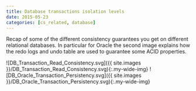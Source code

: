 ```yaml
---
title: Database transactions isolation levels
date: 2015-05-23
categories: [cs_related, database]
---
```


Recap of some of the different consistency guarantees you get on different relational databases.
In particular for Oracle the second image explains how the redo logs and undo table are used to
guarantee some ACID properties.

![DB_Transaction_Read_Consistency.svg]({{ site.images }}/DB_Transaction_Read_Consistency.svg){:.my-wide-img}
![DB_Oracle_Transaction_Persistency.svg]({{ site.images }}/DB_Oracle_Transaction_Persistency.svg){:.my-wide-img}
